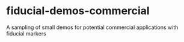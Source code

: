 fiducial-demos-commercial
=========================

A sampling of small demos for potential commercial applications with fiducial markers
